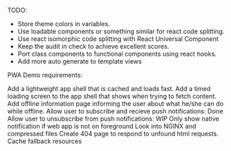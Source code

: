 TODO:

* Store theme colors in variables.
* Use loadable components or something similar for react code splitting.
* Use react isomorphic code splitting with React Universal Component
* Keep the audit in check to achieve excellent scores.
* Port class components to functional components using react hooks.
* Add more auto generate to template views

PWA Demo requirements:

Add a lightweight app shell that is cached and loads fast.
Add a timed loading screen to the app shell that shows when trying to fetch content. 
Add offline information page informing the user about what he/she can do while offline.
Allow user to subscribe and recieve push notifications: Done
Allow user to unsubscribe from push notifications: WIP
Only show native notification if web app is not on foreground
Look into NGINX and compressed files
Create 404 page to respond to unfound html requests.
Cache fallback resources


